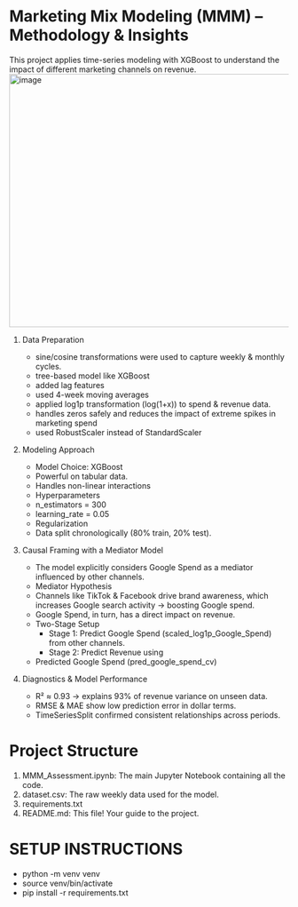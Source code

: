 #  Marketing Mix Modeling (MMM) – Methodology & Insights

This project applies time-series modeling with XGBoost to understand the impact of different marketing channels on revenue.
<img width="992" height="456" alt="image" src="https://github.com/user-attachments/assets/5e3f5f01-c553-4751-92e7-de0a3d24644f" />


1. Data Preparation

	-	sine/cosine transformations were used to capture weekly & monthly cycles.
	-	tree-based model like XGBoost
	-	added lag features
	-	used 4-week moving averages
	-	applied log1p transformation (log(1+x)) to spend & revenue data.
	-	handles zeros safely and reduces the impact of extreme spikes in marketing spend
	-	used RobustScaler instead of StandardScaler

2. Modeling Approach

	-	Model Choice: XGBoost
	-	Powerful on tabular data.
	-	Handles non-linear interactions 
	-	Hyperparameters
	-	n_estimators = 300
	-	learning_rate = 0.05
	-	Regularization
	-	Data split chronologically (80% train, 20% test).

3. Causal Framing with a Mediator Model

	-   The model explicitly considers Google Spend as a mediator influenced by other channels.
	-	Mediator Hypothesis
	-	Channels like TikTok & Facebook drive brand awareness, which increases Google search activity → boosting Google spend.
	-	Google Spend, in turn, has a direct impact on revenue.
	-	Two-Stage Setup
		-	Stage 1: Predict Google Spend (scaled_log1p_Google_Spend) from other channels.
		-	Stage 2: Predict Revenue using
	-	Predicted Google Spend (pred_google_spend_cv)

4. Diagnostics & Model Performance
	-	R² ≈ 0.93 → explains 93% of revenue variance on unseen data.
	-	RMSE & MAE show low prediction error in dollar terms.
	-	TimeSeriesSplit confirmed consistent relationships across periods.

# Project Structure
1. MMM_Assessment.ipynb: The main Jupyter Notebook containing all the code.
2. dataset.csv: The raw weekly data used for the model.
3. requirements.txt
4. README.md: This file! Your guide to the project.

# SETUP INSTRUCTIONS
+ python -m venv venv
+ source venv/bin/activate 
+ pip install -r requirements.txt
